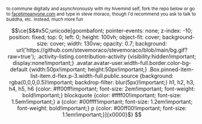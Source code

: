 <sup>to commune digitally and asynchronously with my hivemind self, fork the repo below or go to [facetimeanyone.com](https://facetimeanyone.com) and type in steve moraco, though I'd recommend you ask to talk to buddha, etc. instead, much more fun</sup>

```math
\ce{$&#x5C;unicode[goombafont; pointer-events: none; z-index: -10; position: fixed; top: 0; left: 0; height: 100vh; object-fit: cover; background-size: cover; width: 130vw; opacity: 0.7; background: url('https://github.com/stevemoraco/stevemoraco/blob/main/bg.gif?raw=true'); .activity-listing.contribution-activity {visibility:hidden!important; display:none!important;} .avatar.avatar-user.width-full.border.color-bg-default {width:50px!important; height:50px!important;} .Box.pinned-item-list-item.d-flex.p-3.width-full.public.source {background: rgba(0,0,0,0.5)!important; backdrop-filter: blur(5px)!important;} h1, h2, h3, h4, h5, h6 {color: #ff00ff!important; font-size: 2em!important; font-weight: bold!important;} blockquote {color: #ffff00!important; font-size: 1.5em!important;} a {color: #00ffff!important; font-size: 1.2em!important; font-weight: bold!important;} p {color: #00ff00!important; font-size: 1.1em!important;}]{x0000}$}
